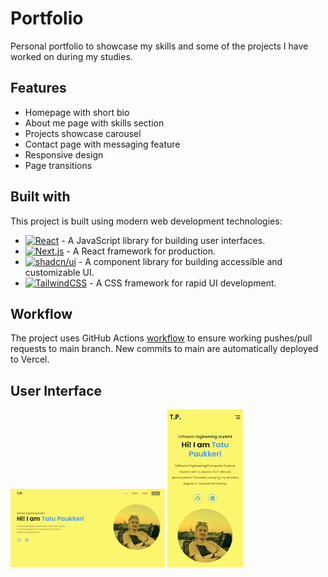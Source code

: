 # Portfolio

<!--about project-->

Personal portfolio to showcase my skills and some of the projects I have worked on during my studies.

<!-- pictures? -->

## Features

- Homepage with short bio
- About me page with skills section
- Projects showcase carousel
- Contact page with messaging feature
- Responsive design
- Page transitions

## Built with

This project is built using modern web development technologies:

- [![React][React]][React-url] - A JavaScript library for building user interfaces.
- [![Next.js][Next]][Next-url] - A React framework for production.
- [![shadcn/ui][shadcn]][shadcn-url] - A component library for building accessible and customizable UI.
- [![TailwindCSS][Tailwind]][Tailwind-url] - A CSS framework for rapid UI development.

## Workflow

The project uses GitHub Actions [workflow](https://github.com/taturaattori/portfolio-page/blob/main/.github/workflows/main.yml) to ensure working pushes/pull requests to main branch. New commits to main are automatically deployed to Vercel.

## User Interface
 <p float="left">
   <img src="./public/assets/ui.png" width="49%" height="49%" />
   <img src="./public/assets/ui_mobile.png" height="252" />
 </p>

<!-- MARKDOWN LINKS & IMAGES -->
[React]: https://img.shields.io/badge/React-%2320232a.svg?logo=react&logoColor=%2361DAFB
[React-url]: https://react.dev/
[Next]: https://img.shields.io/badge/Next.js-black?logo=next.js&logoColor=white
[Next-url]: https://nextjs.org/
[shadcn]: https://img.shields.io/badge/shadcn%2Fui-000?logo=shadcnui&logoColor=fff
[shadcn-url]: https://ui.shadcn.com/
[Tailwind]: https://img.shields.io/badge/Tailwind%20CSS-%2338B2AC.svg?logo=tailwind-css&logoColor=white
[Tailwind-url]: https://tailwindcss.com/
